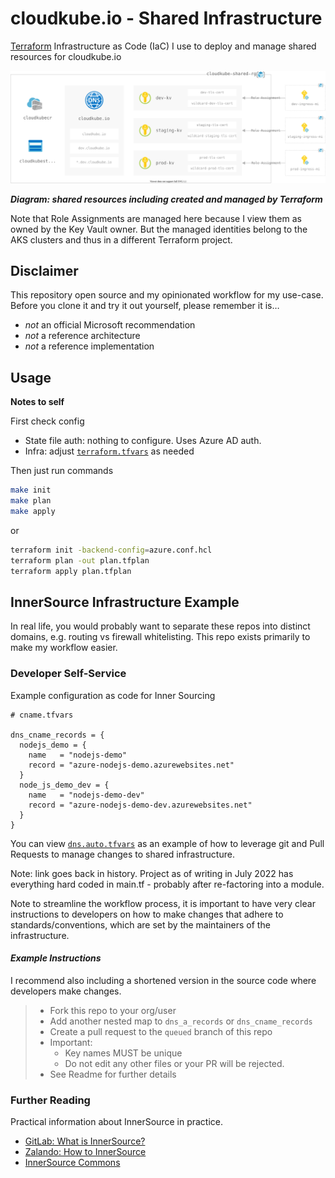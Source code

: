 # cloudkube.io - Shared Infrastructure

[Terraform](https://registry.terraform.io/providers/hashicorp/azurerm/latest/docs) Infrastructure as Code (IaC) I use to deploy and manage shared resources for cloudkube.io

<img src="./images/shared-rg-v2.svg" alt="Diagram: shared resources (not accurate)">

_**Diagram: shared resources including created and managed by Terraform**_

Note that Role Assignments are managed here because I view them as owned by the Key Vault owner. But the managed identities belong to the AKS clusters and thus in a different Terraform project.

## Disclaimer

This repository open source and my opinionated workflow for my use-case. Before you clone it and try it out yourself, please remember it is…

- *not* an official Microsoft recommendation
- *not* a reference architecture
- *not* a reference implementation

## Usage

**Notes to self**

First check config

- State file auth: nothing to configure. Uses Azure AD auth.
- Infra: adjust [`terraform.tfvars`](./terraform.tfvars) as needed

Then just run commands

```bash
make init
make plan
make apply
```

or

```bash
terraform init -backend-config=azure.conf.hcl 
terraform plan -out plan.tfplan
terraform apply plan.tfplan
```

## InnerSource Infrastructure Example 

In real life, you would probably want to separate these repos into distinct domains, e.g. routing vs firewall whitelisting. This repo exists primarily to make my workflow easier.

### Developer Self-Service

Example configuration as code for Inner Sourcing

```hcl
# cname.tfvars

dns_cname_records = {
  nodejs_demo = {
    name   = "nodejs-demo"
    record = "azure-nodejs-demo.azurewebsites.net"
  }
  node_js_demo_dev = {
    name   = "nodejs-demo-dev"
    record = "azure-nodejs-demo-dev.azurewebsites.net"
  }
}
```



You can view [`dns.auto.tfvars`](https://github.com/julie-ng/cloudkube-shared-infra/blob/f58cac5d7be905e90477eb241921f94afa44a161/dns.auto.tfvars) as an example of how to leverage git and Pull Requests to manage changes to shared infrastructure.

Note: link goes back in history. Project as of writing in July 2022 has everything hard coded in main.tf - probably after re-factoring into a module. 

Note to streamline the workflow process, it is important to have very clear instructions to developers on how to make changes that adhere to standards/conventions, which are set by the maintainers of the infrastructure.

#### _Example Instructions_

I recommend also including a shortened version in the source code where developers make changes.

> - Fork this repo to your org/user
> - Add another nested map to `dns_a_records` or `dns_cname_records`
> - Create a pull request to the `queued` branch of this repo
> - Important: 
> 	- Key names MUST be unique
> 	- Do not edit any other files or your PR will be rejected.
> - See Readme for further details

### Further Reading

Practical information about InnerSource in practice.

- [GitLab: What is InnerSource?](https://about.gitlab.com/topics/version-control/what-is-innersource/)
- [Zalando: How to InnerSource](https://opensource.zalando.com/docs/resources/innersource-howto/)
- [InnerSource Commons](https://innersourcecommons.org/)
